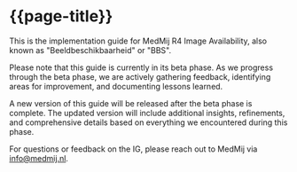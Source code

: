 # {{page-title}}

This is the implementation guide for MedMij R4 Image Availability, also known as "Beeldbeschikbaarheid" or "BBS". 

Please note that this guide is currently in its beta phase. As we progress through the beta phase, we are actively gathering feedback, identifying areas for improvement, and documenting lessons learned.

A new version of this guide will be released after the beta phase is complete. The updated version will include additional insights, refinements, and comprehensive details based on everything we encountered during this phase.

For questions or feedback on the IG, please reach out to MedMij via [info@medmij.nl](mailto:info@medmij.nl).